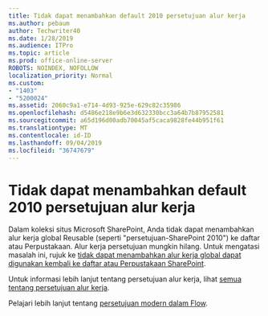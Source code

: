 ```yaml
---
title: Tidak dapat menambahkan default 2010 persetujuan alur kerja
ms.author: pebaum
author: Techwriter40
ms.date: 1/28/2019
ms.audience: ITPro
ms.topic: article
ms.prod: office-online-server
ROBOTS: NOINDEX, NOFOLLOW
localization_priority: Normal
ms.custom:
- "1403"
- "5200024"
ms.assetid: 2060c9a1-e714-4d93-925e-629c82c35986
ms.openlocfilehash: d5486e218e9b6e3d632330bcc3a64b7b87952581
ms.sourcegitcommit: a65d196d00adb70045af5caca9828fe44b951f61
ms.translationtype: MT
ms.contentlocale: id-ID
ms.lasthandoff: 09/04/2019
ms.locfileid: "36747679"
---
```

# <a name="cant-add-default-2010-approval-workflow"></a>Tidak dapat menambahkan default 2010 persetujuan alur kerja

Dalam koleksi situs Microsoft SharePoint, Anda tidak dapat menambahkan alur kerja global Reusable (seperti "persetujuan-SharePoint 2010") ke daftar atau Perpustakaan. Alur kerja persetujuan mungkin hilang. Untuk mengatasi masalah ini, rujuk ke [tidak dapat menambahkan alur kerja global dapat digunakan kembali ke daftar atau Perpustakaan SharePoint](https://support.microsoft.com/help/4467263/sharepoint-designer-2013-shows-empty-wfpub-library).

Untuk informasi lebih lanjut tentang persetujuan alur kerja, lihat [semua tentang persetujuan alur kerja](https://support.office.com/article/All-about-Approval-workflows-078C5A89-821F-44A9-9530-40BB34F9F742). 
 
Pelajari lebih lanjut tentang [persetujuan modern dalam Flow](https://flow.microsoft.com/blog/introducing-modern-approvals). 
  